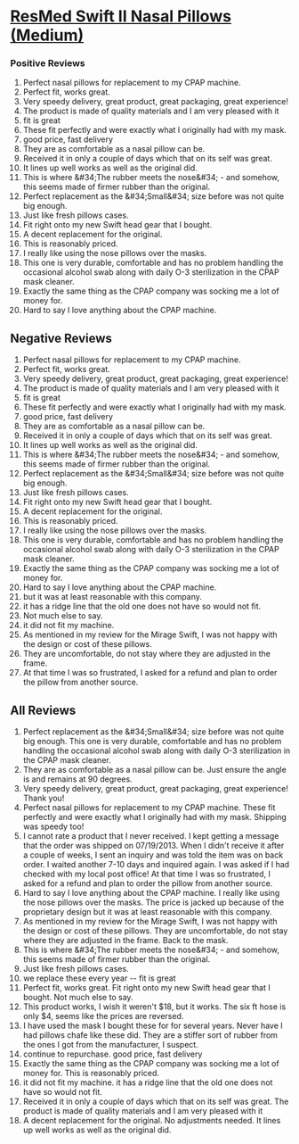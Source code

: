 # [ResMed Swift II Nasal Pillows (Medium)](https://products.checkmycream.com/products/ResMed-Swift-II-Nasal-Pillows-(Medium).html)

### Positive Reviews

<ol>
      <li>Perfect nasal pillows for replacement to my CPAP machine.  </li>
      <li>Perfect fit, works great.  </li>
      <li>Very speedy delivery, great product, great packaging, great experience!  </li>
      <li>The product is made of quality materials and I am very pleased with it</li>
      <li>fit is great</li>
      <li>These fit perfectly and were exactly what I originally had with my mask.</li>
      <li>good price, fast delivery</li>
      <li>They are as comfortable as a nasal pillow can be.</li>
      <li>Received it in only a couple of days which that on its self was great.  </li>
      <li>It lines up well works as well as the original did.</li>
      <li>This is where &amp;#34;The rubber meets the nose&amp;#34; - and somehow, this seems made of firmer rubber than the original.</li>
      <li>Perfect replacement as the &amp;#34;Small&amp;#34; size before was not quite big enough.  </li>
      <li>Just like fresh pillows cases.</li>
      <li>Fit right onto my new Swift head gear that I bought.  </li>
      <li>A decent replacement for the original.</li>
      <li>This is reasonably priced.</li>
      <li>I really like using the nose pillows over the masks.</li>
      <li>This one is very durable, comfortable and has no problem handling the occasional alcohol swab along with daily O-3 sterilization in the CPAP mask cleaner.</li>
      <li>Exactly the same thing as the CPAP company was socking me a lot of money for.</li>
      <li>Hard to say I love anything about the CPAP machine.</li>
</ol>


<h2>Negative Reviews</h2>
<ol>
<li> Perfect nasal pillows for replacement to my CPAP machine.  </li>
<li> Perfect fit, works great.  </li>
<li> Very speedy delivery, great product, great packaging, great experience!  </li>
<li> The product is made of quality materials and I am very pleased with it</li>
<li> fit is great</li>
<li> These fit perfectly and were exactly what I originally had with my mask.</li>
<li> good price, fast delivery</li>
<li> They are as comfortable as a nasal pillow can be.</li>
<li> Received it in only a couple of days which that on its self was great.  </li>
<li> It lines up well works as well as the original did.</li>
<li> This is where &amp;#34;The rubber meets the nose&amp;#34; - and somehow, this seems made of firmer rubber than the original.</li>
<li> Perfect replacement as the &amp;#34;Small&amp;#34; size before was not quite big enough.  </li>
<li> Just like fresh pillows cases.</li>
<li> Fit right onto my new Swift head gear that I bought.  </li>
<li> A decent replacement for the original.</li>
<li> This is reasonably priced.</li>
<li> I really like using the nose pillows over the masks.</li>
<li> This one is very durable, comfortable and has no problem handling the occasional alcohol swab along with daily O-3 sterilization in the CPAP mask cleaner.</li>
<li> Exactly the same thing as the CPAP company was socking me a lot of money for.</li>
<li> Hard to say I love anything about the CPAP machine.</li>
<li> but it was at least reasonable with this company.</li>
<li> it has a ridge line that the old one does not have so would not fit.</li>
<li> Not much else to say.</li>
<li> it did not fit my machine.</li>
<li> As mentioned in my review for the Mirage Swift, I was not happy with the design or cost of these pillows.  </li>
<li> They are uncomfortable, do not stay where they are adjusted in the frame.  </li>
<li> At that time I was so frustrated, I asked for a refund and plan to order the pillow from another source.</li>
</ol>

<h2>All Reviews</h2>

<ol>
    <li> Perfect replacement as the &amp;#34;Small&amp;#34; size before was not quite big enough.  This one is very durable, comfortable and has no problem handling the occasional alcohol swab along with daily O-3 sterilization in the CPAP mask cleaner.</li>
    <li> They are as comfortable as a nasal pillow can be. Just ensure the angle is and remains at 90 degrees.</li>
    <li> Very speedy delivery, great product, great packaging, great experience!  Thank you!</li>
    <li> Perfect nasal pillows for replacement to my CPAP machine.  These fit perfectly and were exactly what I originally had with my mask. Shipping was speedy too!</li>
    <li> I cannot rate a product that I never received. I kept getting a message that the order was shipped on 07/19/2013.  When I didn&#x27;t receive it after a couple of weeks, I sent an inquiry and was told the item was on back order.  I waited another 7-10 days and inquired again.  I was asked if I had checked with my local post office!  At that time I was so frustrated, I asked for a refund and plan to order the pillow from another source.</li>
    <li> Hard to say I love anything about the CPAP machine. I really like using the nose pillows over the masks. The price is jacked up because of the proprietary design but it was at least reasonable with this company.</li>
    <li> As mentioned in my review for the Mirage Swift, I was not happy with the design or cost of these pillows.  They are uncomfortable, do not stay where they are adjusted in the frame.  Back to the mask.</li>
    <li> This is where &amp;#34;The rubber meets the nose&amp;#34; - and somehow, this seems made of firmer rubber than the original.</li>
    <li> Just like fresh pillows cases.</li>
    <li> we replace these every year -- fit is great</li>
    <li> Perfect fit, works great.  Fit right onto my new Swift head gear that I bought.  Not much else to say.</li>
    <li> This product works, I wish it weren&#x27;t $18, but it works. The six ft hose is only $4, seems like the prices are reversed.</li>
    <li> I have used the mask I bought these for for several years.  Never have I had pillows chafe like these did.  They are a stiffer sort of rubber from the ones I got from the manufacturer, I suspect.</li>
    <li> continue to repurchase. good price, fast delivery</li>
    <li> Exactly the same thing as the CPAP company was socking me a lot of money for. This is reasonably priced.</li>
    <li> it did not fit my machine. it has a ridge line that the old one does not have so would not fit.</li>
    <li> Received it in only a couple of days which that on its self was great.  The product is made of quality materials and I am very pleased with it</li>
    <li> A decent replacement for the original. No adjustments needed. It lines up well works as well as the original did.</li>
</ol>





